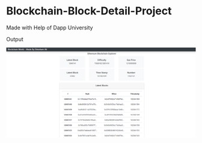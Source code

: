 # Blockchain-Block-Detail-Project
Made with Help of Dapp University

Output


![](Blockchain%20World.PNG)
